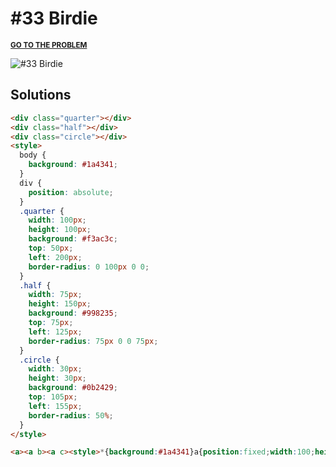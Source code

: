 # #33 Birdie

<p>
  <sup>
    <a href="https://cssbattle.dev/play/33"><strong>GO TO THE PROBLEM</strong></a>
  </sup>
</p>

![#33 Birdie](https://cssbattle.dev/targets/33.png)

## Solutions

```html
<div class="quarter"></div>
<div class="half"></div>
<div class="circle"></div>
<style>
  body {
    background: #1a4341;
  }
  div {
    position: absolute;
  }
  .quarter {
    width: 100px;
    height: 100px;
    background: #f3ac3c;
    top: 50px;
    left: 200px;
    border-radius: 0 100px 0 0;
  }
  .half {
    width: 75px;
    height: 150px;
    background: #998235;
    top: 75px;
    left: 125px;
    border-radius: 75px 0 0 75px;
  }
  .circle {
    width: 30px;
    height: 30px;
    background: #0b2429;
    top: 105px;
    left: 155px;
    border-radius: 50%;
  }
</style>
```

```html
<a><a b><a c><style>*{background:#1a4341}a{position:fixed;width:100;height:100;background:#f3ac3c;top:50;left:200;border-radius:0 100px 0 0}[b]{width:75;height:150;background:#998235;top:75;left:125;border-radius:75px 0 0 75px}[c]{width:30;height:30;background:#0b2429;top:105;left:155;border-radius:50%
```
